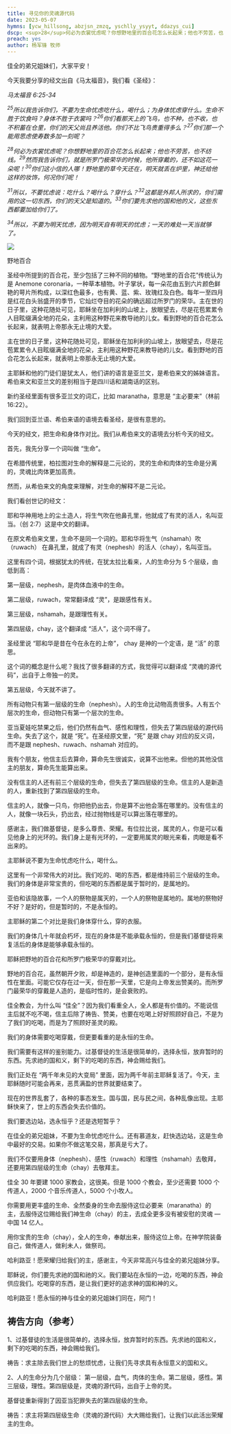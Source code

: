```yaml
---
title: 寻见你的灵魂源代码
date: 2023-05-07
hymns: [ycw_hillsong, abzjsn_zmzq, yschlly_ysyyt, ddazys_cui]
dscp: <sup>28</sup>何必为衣裳忧虑呢？你想野地里的百合花怎么长起来；他也不劳苦，也不纺线。<sup>29</sup>然而我告诉你们，就是所罗门极荣华的时候，他所穿戴的，还不如这花一朵呢！<sup>30</sup>你们这小信的人哪！野地里的草今天还在，明天就丢在炉里，神还给他这样的妆饰，何况你们呢！<br><br>马太福音 6:25-34
preach: yes
author: 杨军锋 牧师
---
```


佳全的弟兄姐妹们，大家平安！

今天我要分享的经文出自《马太福音》，我们看《圣经》：

*马太福音 6:25-34*

*<sup>25</sup>所以我告诉你们，不要为生命忧虑吃什么，喝什么；为身体忧虑穿什么。生命不胜于饮食吗？身体不胜于衣裳吗？<sup>26</sup>你们看那天上的飞鸟，也不种，也不收，也不积蓄在仓里，你们的天父尚且养活他。你们不比飞鸟贵重得多么？<sup>27</sup>你们那一个能用思虑使寿数多加一刻呢？*

*<sup>28</sup>何必为衣裳忧虑呢？你想野地里的百合花怎么长起来；他也不劳苦，也不纺线。<sup>29</sup>然而我告诉你们，就是所罗门极荣华的时候，他所穿戴的，还不如这花一朵呢！<sup>30</sup>你们这小信的人哪！野地里的草今天还在，明天就丢在炉里，神还给他这样的妆饰，何况你们呢！*

*<sup>31</sup>所以，不要忧虑说：吃什么？喝什么？穿什么？<sup>32</sup>这都是外邦人所求的，你们需用的这一切东西，你们的天父是知道的。<sup>33</sup>你们要先求他的国和他的义，这些东西都要加给你们了。*

*<sup>34</sup>所以，不要为明天忧虑，因为明天自有明天的忧虑；一天的难处一天当就够了。*

<div class="article-img-wrapper">
   <img src="https://typora-1259024198.cos.ap-beijing.myqcloud.com/wg/images/teaching/2023-05-07-a.jpg">
  <p class="caption">野地百合</p>
  <p class="caption" style="center: left">圣经中所提到的百合花，至少包括了三种不同的植物。“野地里的百合花”传统认为是 Anemone coronaria，一种草本植物。叶子掌状，每一朵花由五到六片颜色鲜艳的萼片所构成，以深红色最多，也有黄、蓝、紫、玫瑰红及白色。每年一至四月是红花白头翁盛开的季节，它灿烂夺目的花朵的确远超过所罗门的荣华。主在世的日子里，这种花随处可见，耶稣坐在加利利的山坡上，放眼望去，尽是花苞累累令人目眩缀满全地的花朵，主利用这种野花来教导祂的儿女。看到野地的百合花怎么长起来，就表明上帝那永无止境的大爱。</p>
  <p class="caption" style="center: left">主在世的日子里，这种花随处可见，耶稣坐在加利利的山坡上，放眼望去，尽是花苞累累令人目眩缀满全地的花朵，主利用这种野花来教导祂的儿女。看到野地的百合花怎么长起来，就表明上帝那永无止境的大爱。</p>
</div>


主耶稣和他的门徒们是犹太人，他们讲的语言是亚兰文，是希伯来文的姊妹语言。希伯来文和亚兰文的差别相当于是四川话和湖南话的区别。

新约圣经里面有很多亚兰文的词汇，比如 maranatha，意思是 “<sp>主必要来</sp>”（林前 16:22）。

我们回到亚兰语、希伯来语的语境去看圣经，是很有意思的。

今天的经文，把生命和身体作对比。我们从希伯来文的语境去分析今天的经文。

首先，我先分享一个词叫做 “生命”。

在希腊传统里，柏拉图对生命的解释是二元论的，灵的生命和肉体的生命是分离的，灵魂比肉体更加高贵。

然而，从希伯来文的角度来理解，对生命的解释不是二元论。

我们看创世记的经文：

<sp>耶和华神用地上的尘土造人，将生气吹在他鼻孔里，他就成了有灵的活人，名叫亚当。</sp>（创 2:7）这是中文的翻译。

在原文希伯来文里，生命不是同一个词的。耶和华将生气（nshamah）吹（ruwach） 在鼻孔里，就成了有灵（nephesh）的活人（chay），名叫亚当。

这里有四个词，根据犹太的传统，在犹太拉比看来，人的生命分为 5 个层级，由低到高：

第一层级，nephesh，是肉体血液中的生命。

第二层级，ruwach，常常翻译成 “灵”，是跟感性有关。

第三层级，nshamah，是跟理性有关。

第四层级，chay，这个翻译成 “活人”，这个词不得了。

圣经里说 “耶和华是昔在今在永在的上帝”， chay 是神的一个定语，是 “活” 的意思。

这个词的概念是什么呢？我找了很多翻译的方式，我觉得可以翻译成 “灵魂的源代码”，出自于上帝独一的灵。

第五层级，今天就不讲了。

所有动物只有第一层级的生命（nephesh）。人的生命比动物高贵很多。人有五个层次的生命，但动物只有第一个层次的生命。

亚当夏娃吃禁果之后，他们仍然有血气、感性和理性，但失去了第四层级的源代码生命。失去了这个，就是 “死”。在圣经原文里，“死” 是跟 chay 对应的反义词，而不是跟 nephesh、ruwach、nshamah 对应的。

我有个朋友，他信主后去算命，算命先生很诚实，说算不出他来。但他的其他没信主的朋友，算命先生能算出来。

没有信主的人还有前三个层级的生命，但失去了第四层级的生命。信主的人是新造的人，重新找到了第四层级的生命。

信主的人，就像一只鸟，你把他扔出去，你是算不出他会落在哪里的。没有信主的人，就像一块石头，扔出去，经过抛物线是可以算出落在哪里的。

感谢主，我们做基督徒，是多么尊贵、荣耀。有位拉比说，属灵的人，你是可以看见他身上的光环的。我们身上是有光环的，一定要用属灵的眼光来看，肉眼是看不出来的。

主耶稣说不要为生命忧虑吃什么，喝什么。

这里有一个非常伟大的对比。我们吃的、喝的东西，都是维持前三个层级的生命。我们的身体是非常宝贵的，但吃喝的东西都是属于暂时的，是属地的。

亚伯和该隐故事，一个人的祭物是属天的，一个人的祭物是属地的。属地的祭物好不好？是好的，但是暂时的，不是永恒的。

主耶稣的第二个对比是我们身体穿什么，穿的衣服。

我们的身体几十年就会朽坏，现在的身体是不能承载永恒的，但是我们基督徒将来复活后的身体是能够承载永恒的。

耶稣把野地的百合花和所罗门极荣华的穿戴对比。

野地的百合花，虽然朝开夕败，却是神造的，是神创造里面的一个部分，是有永恒性在里面。可能它仅存在过一天，但在那一天里，它是向上帝发出赞美的。而所罗门最荣华的穿戴是人造的，是临时性的，是会衰败的。

佳全教会，为什么叫 “佳全”？因为我们看重全人，全人都是有价值的。不能说信主后就不吃不喝，信主后除了祷告、赞美，也要在吃喝上好好照顾好自己，不是为了我们的吃喝，而是为了照顾好圣灵的殿。

我们的身体需要吃喝穿戴，但更要看重的是永恒的生命。

我们需要有这样的鉴别能力。过基督徒的生活是很简单的，选择永恒，放弃暂时的东西。先求祂的国和义，剩下的吃喝的东西，神会赐给我们。

我们正处在 “两千年未见的大变局” 里面，因为两千年前主耶稣复活了。今天，主耶稣随时可能会再来，恶贯满盈的世界就要结束了。

现在的世界乱套了，各种的事态发生。国与国，民与民之间，各种乱像出现。主耶稣快来了，世上的东西会失去价值的。

我们要选边站，选永恒乎？还是选短暂乎？

在佳全的弟兄姐妹，不要为生命忧虑吃什么。还有慕道友，赶快选边站，这是生命中最好的交易。如果你不做这笔交易，那真是亏大了。

我们不仅要用身体（nephesh）、感性（ruwach）和理性（nshamah）去敬拜，还要用第四层级的生命（chay）去敬拜主。

佳全 30 年要建 1000 家教会，这很美。但是 1000 个教会，至少还需要 1000 个传道人，2000 个音乐传道人，5000 个小牧人。

你需要用更丰盛的生命、全然委身的生命去服侍这位必要来（maranatha）的主，去服侍这位赐给我们神生命（chay）的主，去成全更多没有被安慰的灵魂 — 中国 14 亿人。

用你宝贵的生命（chay），全人的生命，奉献出来，服侍这位上帝。在神学院装备自己，做传道人，做利未人，做祭司。

哈利路亚！愿荣耀归给我们的主，感谢主，今天非常高兴与佳全的弟兄姐妹分享。

耶稣说，你们要先求祂的国和祂的义。我们要站在永恒的一边，吃喝的东西，神会供应我们。吃喝穿的东西，是让我们更好的追求神的国和神的义。

哈利路亚！愿永恒的神与佳全的弟兄姐妹们同在，阿门！

## 祷告方向（参考）

1、过基督徒的生活是很简单的，选择永恒，放弃暂时的东西。先求祂的国和义，剩下的吃喝的东西，神会赐给我们。

祷告：求主除去我们世上的愁烦忧虑，让我们先寻求具有永恒意义的国和义。

2、人的生命分为几个层级：
第一层级，血气，肉体的生命。第二层级，感性。第三层级，理性。第四层级是，灵魂的源代码，出自于上帝的灵。

基督徒重新得到了因亚当犯罪失去的第四层级的生命。

祷告：求主将第四层级生命（灵魂的源代码）大大赐给我们，让我们以此活出荣耀主的生命。